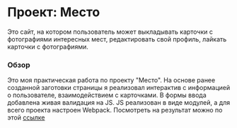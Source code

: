 # Проект: Место

Это сайт, на котором пользователь может выкладывать карточки с фотографиями интересных мест, редактировать свой профиль, лайкать карточки с фотографиями.

### Обзор

Это моя практическая работа по проекту "Место".
На основе ранее созданной заготовки страницы я реализовал интерактив с информацией о пользователе, взаимодействием с карточками.
В формы ввода добавлена живая валидация на JS.
JS реализован в виде модулей, а для всего проекта настроен Webpack.
Посмотреть на результат можно по этой [ссылке](https://rmxr.github.io/mesto-project-bootcamp/)
